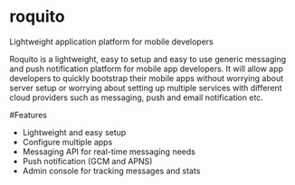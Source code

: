 # roquito
Lightweight application platform for mobile developers

Roquito is a lightweight, easy to setup and easy to use generic messaging and push notification platform for mobile app developers. It will allow app developers to quickly bootstrap their mobile apps without worrying about server setup or worrying about setting up multiple services with different cloud providers such as messaging, push and email notification etc. 

#Features
* Lightweight and easy setup
* Configure multiple apps
* Messaging API for real-time messaging needs
* Push notification (GCM and APNS) 
* Admin console for tracking messages and stats




